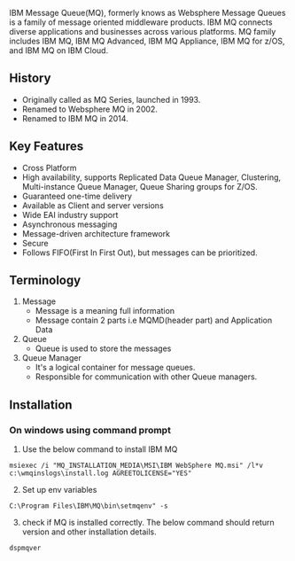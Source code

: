 
IBM Message Queue(MQ), formerly knows as Websphere Message Queues is a family of message oriented middleware products. IBM MQ connects diverse applications and businesses across various platforms. MQ family includes IBM MQ, IBM MQ Advanced, IBM MQ Appliance, IBM MQ for z/OS, and IBM MQ on IBM Cloud.


## History

* Originally called as MQ Series, launched in 1993.
* Renamed to Websphere MQ in 2002.
* Renamed to IBM MQ in 2014.

## Key Features

* Cross Platform
* High availability, supports Replicated Data Queue Manager, Clustering, Multi-instance Queue Manager, Queue Sharing groups for Z/OS.
* Guaranteed one-time delivery
* Available as Client and server versions
* Wide EAI industry support 
* Asynchronous messaging
* Message-driven architecture framework
* Secure
* Follows FIFO(First In First Out), but messages can be prioritized.

## Terminology

1. Message
    * Message is a meaning full information
    * Message contain 2 parts i.e    MQMD(header part) and Application Data
2. Queue
    * Queue is used to store the messages
3. Queue Manager
    * It's a logical container for message queues.
    * Responsible for communication with other Queue managers.

## Installation 

### On windows using command prompt

1. Use the below command to install IBM MQ

```
msiexec /i "MQ_INSTALLATION_MEDIA\MSI\IBM WebSphere MQ.msi" /l*v c:\wmqinslogs\install.log AGREETOLICENSE="YES" 
```
2. Set up env variables

```
C:\Program Files\IBM\MQ\bin\setmqenv" -s
```
3. check if MQ is installed correctly. The below command should return version and other installation details.

```
dspmqver
```

 



